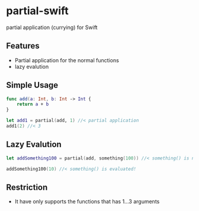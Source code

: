 partial-swift
=============

partial application (currying) for Swift

## Features

- Partial application for the normal functions
- lazy evalution

## Simple Usage

```swift
func add(a: Int, b: Int -> Int {
    return a + b
}

let add1 = partial(add, 1) //< partial application
add1(2) //< 3
```

## Lazy Evalution

```swift
let addSomething100 = partial(add, something(100)) //< something() is not evaluated at this time

addSomething100(10) //< something() is evaluated!
```

## Restriction

- It have only supports the functions that has 1...3 arguments
